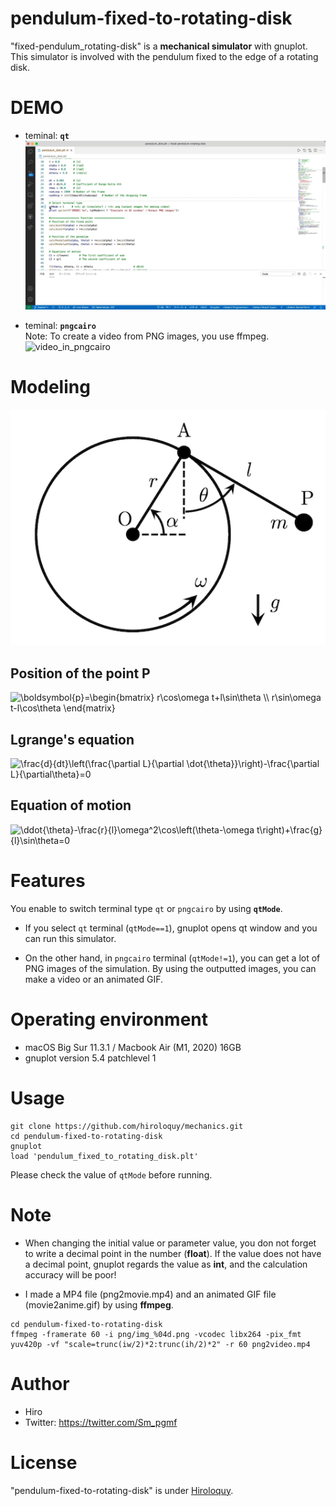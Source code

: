 # pendulum-fixed-to-rotating-disk
"fixed-pendulum_rotating-disk" is a **mechanical simulator** with gnuplot.
This simulator is involved with the pendulum fixed to the edge of a rotating disk.
 
# DEMO
- teminal: **`qt`**  
 ![simulator_in_qt](demo_qt.gif)

- teminal: **`pngcairo`**  
  Note: To create a video from PNG images, you use ffmpeg.  
![video_in_pngcairo](demo_pngcairo.gif)

# Modeling
 ![model](model.png)
## Position of the point P
<img src="https://latex.codecogs.com/png.latex?\dpi{200}&space;\boldsymbol{p}=\begin{bmatrix}&space;r\cos\omega&space;t&plus;l\sin\theta&space;\\&space;r\sin\omega&space;t-l\cos\theta&space;\end{matrix}" title="\boldsymbol{p}=\begin{bmatrix} r\cos\omega t+l\sin\theta \\ r\sin\omega t-l\cos\theta \end{matrix}" />

## Lgrange's equation
<img src="https://latex.codecogs.com/png.latex?\dpi{200}&space;\frac{d}{dt}\left(\frac{\partial&space;L}{\partial&space;\dot{\theta}}\right)-\frac{\partial&space;L}{\partial\theta}=0" title="\frac{d}{dt}\left(\frac{\partial L}{\partial \dot{\theta}}\right)-\frac{\partial L}{\partial\theta}=0" />

## Equation of motion
<img src="https://latex.codecogs.com/png.latex?\dpi{200}&space;\ddot{\theta}-\frac{r}{l}\omega^2\cos\left(\theta-\omega&space;t\right)&plus;\frac{g}{l}\sin\theta=0" title="\ddot{\theta}-\frac{r}{l}\omega^2\cos\left(\theta-\omega t\right)+\frac{g}{l}\sin\theta=0" />

# Features
You enable to switch terminal type `qt` or `pngcairo` by using **`qtMode`**.
- If you select `qt` terminal (`qtMode==1`), gnuplot opens qt window and you can run this simulator.

- On the other hand, in `pngcairo` terminal (`qtMode!=1`), you can get a lot of PNG images of the simulation.
By using the outputted images, you can make a video or an animated GIF.

# Operating environment
<!-- # Requirement -->
- macOS Big Sur 11.3.1 / Macbook Air (M1, 2020) 16GB
- gnuplot version 5.4 patchlevel 1

<!-- # Installation -->
 
# Usage
```
git clone https://github.com/hiroloquy/mechanics.git
cd pendulum-fixed-to-rotating-disk
gnuplot
load 'pendulum_fixed_to_rotating_disk.plt'
```
Please check the value of `qtMode` before running.
# Note
- When changing the initial value or parameter value, you don not forget to write a decimal point in the number (**float**). If the value does not have a decimal point, gnuplot regards the value as **int**, and the calculation accuracy will be poor!

- I made a MP4 file (png2movie.mp4) and an animated GIF file (movie2anime.gif) by using **ffmpeg**.

```
cd pendulum-fixed-to-rotating-disk
ffmpeg -framerate 60 -i png/img_%04d.png -vcodec libx264 -pix_fmt yuv420p -vf "scale=trunc(iw/2)*2:trunc(ih/2)*2" -r 60 png2video.mp4
```
 
# Author
* Hiro
* Twitter: https://twitter.com/Sm_pgmf
 
# License
"pendulum-fixed-to-rotating-disk" is under [Hiroloquy](https://hiroloquy.com/).
 
